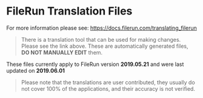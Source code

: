 # FileRun Translation Files
For more information please see: https://docs.filerun.com/translating_filerun
> There is a translation tool that can be used for making changes. Please see the link above. These are automatically generated files, **DO NOT MANUALLY EDIT** them.

These files currently apply to FileRun version **2019.05.21** and were last updated on **2019.06.01**

> Please note that the translations are user contributed, they usually do not cover 100% of the applications, and their accuracy is not verified.

